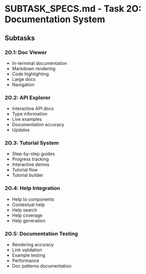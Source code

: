 # SUBTASK_SPECS.md - Task 2O: Documentation System

## Subtasks

### 2O.1: Doc Viewer
- In-terminal documentation
- Markdown rendering
- Code highlighting
- Large docs
- Navigation

### 2O.2: API Explorer
- Interactive API docs
- Type information
- Live examples
- Documentation accuracy
- Updates

### 2O.3: Tutorial System
- Step-by-step guides
- Progress tracking
- Interactive demos
- Tutorial flow
- Tutorial builder

### 2O.4: Help Integration
- Help to components
- Contextual help
- Help search
- Help coverage
- Help generation

### 2O.5: Documentation Testing
- Rendering accuracy
- Link validation
- Example testing
- Performance
- Doc patterns documentation 